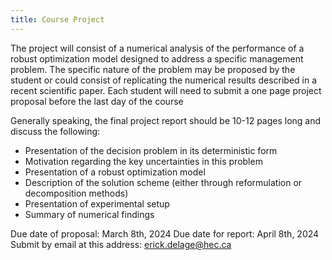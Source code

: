 ```yaml
---
title: Course Project
---
```


The project will consist of a numerical analysis of the performance of a robust optimization model designed to address a specific management problem. 
The specific nature of the problem may be proposed by the student or could consist of replicating the numerical results described in a recent scientific paper. 
Each student will need to submit a one page project proposal before the last day of the course

Generally speaking, the final project report should be 10-12 pages long and discuss the following:
- Presentation of the decision problem in its deterministic form
- Motivation regarding the key uncertainties in this problem
- Presentation of a robust optimization model
- Description of the solution scheme (either through reformulation or decomposition methods)
- Presentation of experimental setup
- Summary of numerical findings

Due date of proposal: March 8th, 2024
Due date for report: April 8th, 2024
Submit by email at this address: [erick.delage@hec.ca](mailto:erick.delage@hec.ca?subject=061652_Project_report:)
